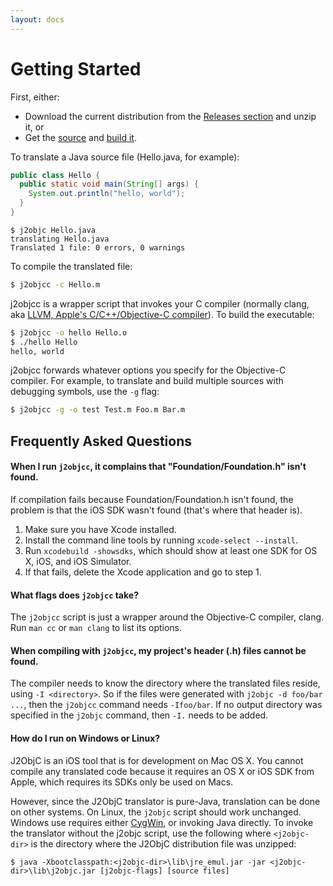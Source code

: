 ```yaml
---
layout: docs
---
```


# Getting Started

First, either:

- Download the current distribution from the [Releases
section](https://github.com/google/j2objc/releases) and unzip it, or
- Get the [source](https://github.com/google/j2objc/archive/master.zip) and [build it](Building-J2ObjC.html).

To translate a Java source file (Hello.java, for example):

```java
public class Hello {
  public static void main(String[] args) {
    System.out.println("hello, world");
  }
}
```
````
$ j2objc Hello.java
translating Hello.java
Translated 1 file: 0 errors, 0 warnings
````

To compile the translated file:

```bash
$ j2objcc -c Hello.m
```

j2objcc is a wrapper script that invokes your C compiler (normally clang, aka [LLVM,
Apple's C/C++/Objective-C
compiler](http://developer.apple.com/library/mac/#documentation/CompilerTools/Conceptual/LLVMCompilerOverview/_index.html)).
To build the executable:

```bash
$ j2objcc -o hello Hello.o
$ ./hello Hello
hello, world
```

j2objcc forwards whatever options you specify for the Objective-C compiler.
For example, to translate and build multiple sources with debugging symbols, use the `-g` flag:

```bash
$ j2objcc -g -o test Test.m Foo.m Bar.m
```

## Frequently Asked Questions

#### When I run `j2objcc`, it complains that "Foundation/Foundation.h" isn't found.

If compilation fails because Foundation/Foundation.h isn't found, the problem
is that the iOS SDK wasn't found (that's where that header is).

1. Make sure you have Xcode installed.
1. Install the command line tools by running `xcode-select --install`.
1. Run `xcodebuild -showsdks`, which should show at least one SDK for OS X, iOS,
and iOS Simulator. 
1. If that fails, delete the Xcode application and go to step 1.

#### What flags does `j2objcc` take?

The `j2objcc` script is just a wrapper around the Objective-C compiler, clang.
Run `man cc` or `man clang` to list its options.

#### When compiling with `j2objcc`, my project's header (.h) files cannot be found.

The compiler needs to know the directory where the translated files reside,
using `-I <directory>`. So if the files were generated with `j2objc -d foo/bar ...`, 
then the `j2objcc` command needs `-Ifoo/bar`. If no output directory was
specified in the `j2objc` command, then `-I.` needs to be added.

#### How do I run on Windows or Linux?

J2ObjC is an iOS tool that is for development on Mac OS X. You cannot compile
any translated code because it requires an OS X or iOS SDK from Apple, which
requires its SDKs only be used on Macs.

However, since the J2ObjC translator is pure-Java, translation can be done on
other systems. On Linux, the `j2objc` script should work unchanged. Windows
use requires either [CygWin](http://www.cygwin.com/), or invoking Java
directly. To invoke the translator without the j2objc script, use the
following where `<j2objc-dir>` is the directory where the J2ObjC distribution
file was unzipped:

````
$ java -Xbootclasspath:<j2objc-dir>\lib\jre_emul.jar -jar <j2objc-dir>\lib\j2objc.jar [j2objc-flags] [source files]
````
